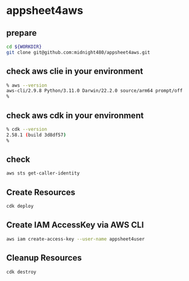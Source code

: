 # appsheet4aws

## prepare

```bash
cd ${WORKDIR}
git clone git@github.com:midnight480/appsheet4aws.git
```

## check aws clie in your environment

```bash
% aws --version
aws-cli/2.9.8 Python/3.11.0 Darwin/22.2.0 source/arm64 prompt/off
% 
```

## check aws cdk in your environment

```bash
% cdk --version
2.58.1 (build 3d8df57)
% 
```

## check 

```bash
aws sts get-caller-identity
```

## Create Resources

```bash
cdk deploy
```

## Create IAM AccessKey via AWS CLI

```bash
aws iam create-access-key --user-name appsheet4user
```

## Cleanup Resources

```bash
cdk destroy
```